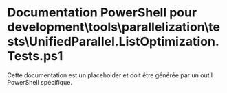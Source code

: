 # Documentation PowerShell pour development\tools\parallelization\tests\UnifiedParallel.ListOptimization.Tests.ps1

Cette documentation est un placeholder et doit être générée par un outil PowerShell spécifique.
